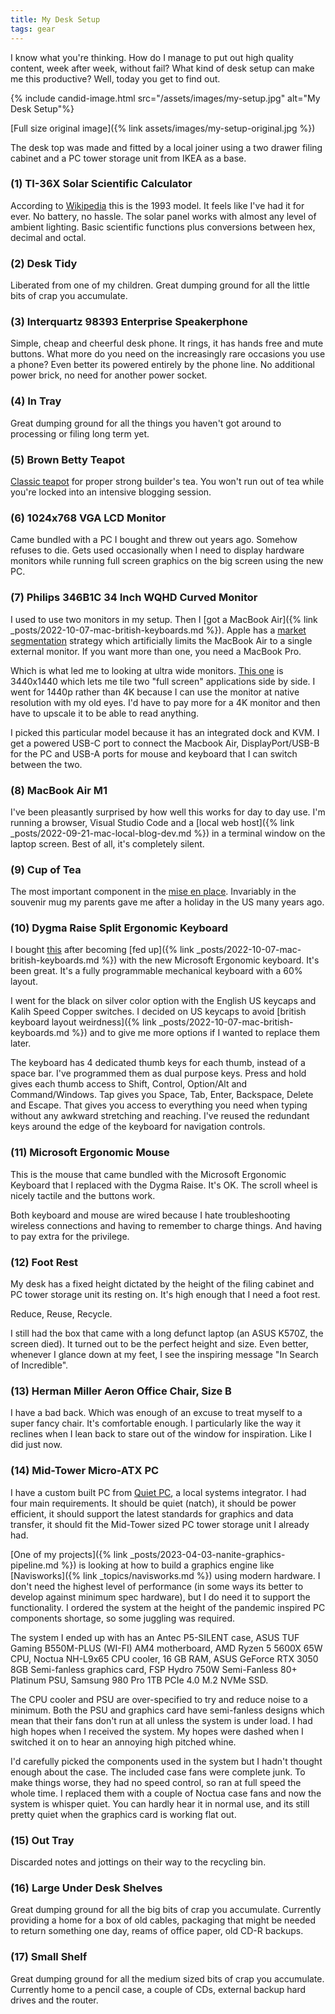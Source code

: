 ```yaml
---
title: My Desk Setup
tags: gear
---
```


I know what you're thinking. How do I manage to put out high quality content, week after week, without fail? What kind of desk setup can make me this productive? Well, today you get to find out.

{% include candid-image.html src="/assets/images/my-setup.jpg" alt="My Desk Setup"%}

[Full size original image]({% link assets/images/my-setup-original.jpg %})

The desk top was made and fitted by a local joiner using a two drawer filing cabinet and a PC tower storage unit from IKEA as a base.

### (1) TI-36X Solar Scientific Calculator

According to [Wikipedia](https://en.wikipedia.org/wiki/TI-36) this is the 1993 model. It feels like I've had it for ever. No battery, no hassle. The solar panel works with almost any level of ambient lighting. Basic scientific functions plus conversions between hex, decimal and octal.

### (2) Desk Tidy

Liberated from one of my children. Great dumping ground for all the little bits of crap you accumulate.

### (3) Interquartz 98393 Enterprise Speakerphone

Simple, cheap and cheerful desk phone. It rings, it has hands free and mute buttons. What more do you need on the increasingly rare occasions you use a phone? Even better its powered entirely by the phone line. No additional power brick, no need for another power socket.

### (4) In Tray

Great dumping ground for all the things you haven't got around to processing or filing long term yet. 

### (5) Brown Betty Teapot

[Classic teapot](https://en.wikipedia.org/wiki/Brown_Betty_(teapot)) for proper strong builder's tea. You won't run out of tea while you're locked into an intensive blogging session.

### (6) 1024x768 VGA LCD Monitor

Came bundled with a PC I bought and threw out years ago. Somehow refuses to die. Gets used occasionally when I need to display hardware monitors while running full screen graphics on the big screen using the new PC.

### (7) Philips 346B1C 34 Inch WQHD Curved Monitor

I used to use two monitors in my setup. Then I [got a MacBook Air]({% link _posts/2022-10-07-mac-british-keyboards.md %}). Apple has a [market segmentation](https://en.wikipedia.org/wiki/Market_segmentation) strategy which artificially limits the MacBook Air to a single external monitor. If you want more than one, you need a MacBook Pro.

Which is what led me to looking at ultra wide monitors. [This one](https://www.philips.co.uk/c-p/346B1C_00/curved-ultrawide-lcd-monitor-with-usb-c) is 3440x1440 which lets me tile two "full screen" applications side by side. I went for 1440p rather than 4K because I can use the monitor at native resolution with my old eyes. I'd have to pay more for a 4K monitor and then have to upscale it to be able to read anything.

I picked this particular model because it has an integrated dock and KVM. I get a powered USB-C port to connect the Macbook Air, DisplayPort/USB-B for the PC and USB-A ports for mouse and keyboard that I can switch between the two. 

### (8) MacBook Air M1

I've been pleasantly surprised by how well this works for day to day use. I'm running a browser, Visual Studio Code and a [local web host]({% link _posts/2022-09-21-mac-local-blog-dev.md %}) in a terminal window on the laptop screen. Best of all, it's completely silent. 

### (9) Cup of Tea

The most important component in the [mise en place](https://en.wikipedia.org/wiki/Mise_en_place). Invariably in the souvenir mug my parents gave me after a holiday in the US many years ago.

### (10) Dygma Raise Split Ergonomic Keyboard

I bought [this](https://dygma.com/pages/raise) after becoming [fed up]({% link _posts/2022-10-07-mac-british-keyboards.md %}) with the new Microsoft Ergonomic keyboard. It's been great. It's a fully programmable mechanical keyboard with a 60% layout.

I went for the black on silver color option with the English US keycaps and Kalih Speed Copper switches. I decided on US keycaps to avoid [british keyboard layout weirdness]({% link _posts/2022-10-07-mac-british-keyboards.md %}) and to give me more options if I wanted to replace them later.

The keyboard has 4 dedicated thumb keys for each thumb, instead of a space bar. I've programmed them as dual purpose keys. Press and hold gives each thumb access to Shift, Control, Option/Alt and Command/Windows. Tap gives you Space, Tab, Enter, Backspace, Delete and Escape. That gives you access to everything you need when typing without any awkward stretching and reaching. I've reused the redundant keys around the edge of the keyboard for navigation controls.

### (11) Microsoft Ergonomic Mouse

This is the mouse that came bundled with the Microsoft Ergonomic Keyboard that I replaced with the Dygma Raise. It's OK. The scroll wheel is nicely tactile and the buttons work. 

Both keyboard and mouse are wired because I hate troubleshooting wireless connections and having to remember to charge things. And having to pay 
extra for the privilege. 

### (12) Foot Rest

My desk has a fixed height dictated by the height of the filing cabinet and PC tower storage unit its resting on. It's high enough that I need a foot rest.

Reduce, Reuse, Recycle.

I still had the box that came with a long defunct laptop (an ASUS K570Z, the screen died). It turned out to be the perfect height and size. Even better, whenever I glance down at my feet, I see the inspiring message "In Search of Incredible".

### (13) Herman Miller Aeron Office Chair, Size B

I have a bad back. Which was enough of an excuse to treat myself to a super fancy chair. It's comfortable enough. I particularly like the way it reclines when I lean back to stare out of the window for inspiration. Like I did just now. 

### (14) Mid-Tower Micro-ATX PC

I have a custom built PC from [Quiet PC](https://www.quietpc.com/), a local systems integrator. I had four main requirements. It should be quiet (natch), it should be power efficient, it should support the latest standards for graphics and data transfer, it should fit the Mid-Tower sized PC tower storage unit I already had. 

[One of my projects]({% link _posts/2023-04-03-nanite-graphics-pipeline.md %}) is looking at how to build a graphics engine like [Navisworks]({% link _topics/navisworks.md %}) using modern hardware. I don't need the highest level of performance (in some ways its better to develop against minimum spec hardware), but I do need it to support the functionality. I ordered the system at the height of the pandemic inspired PC components shortage, so some juggling was required. 

The system I ended up with has an Antec P5-SILENT case, ASUS TUF Gaming B550M-PLUS (WI-FI) AM4 motherboard, AMD Ryzen 5 5600X 65W CPU, Noctua NH-L9x65 CPU cooler, 16 GB RAM, ASUS GeForce RTX 3050 8GB Semi-fanless graphics card, FSP Hydro 750W Semi-Fanless 80+ Platinum PSU, Samsung 980 Pro 1TB PCIe 4.0 M.2 NVMe SSD. 

The CPU cooler and PSU are over-specified to try and reduce noise to a minimum. Both the PSU and graphics card have semi-fanless designs which mean that their fans don't run at all unless the system is under load. I had high hopes when I received the system. My hopes were dashed when I switched it on to hear an annoying high pitched whine. 

I'd carefully picked the components used in the system but I hadn't thought enough about the case. The included case fans were complete junk. To make things worse, they had no speed control, so ran at full speed the whole time. I replaced them with a couple of Noctua case fans and now the system is whisper quiet. You can hardly hear it in normal use, and its still pretty quiet when the graphics card is working flat out. 

### (15) Out Tray

Discarded notes and jottings on their way to the recycling bin.

### (16) Large Under Desk Shelves

Great dumping ground for all the big bits of crap you accumulate. Currently providing a home for a box of old cables, packaging that might be needed to return something one day, reams of office paper, old CD-R backups.

### (17) Small Shelf

Great dumping ground for all the medium sized bits of crap you accumulate. Currently home to a pencil case, a couple of CDs, external backup hard drives and the router. 